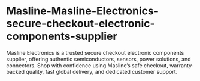 # Masline-Masline-Electronics-secure-checkout-electronic-components-supplier
Masline Electronics is a trusted secure checkout electronic components supplier, offering authentic semiconductors, sensors, power solutions, and connectors. Shop with confidence using Masline’s safe checkout, warranty-backed quality, fast global delivery, and dedicated customer support.
